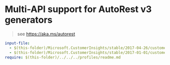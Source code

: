 # Multi-API support for AutoRest v3 generators

> see https://aka.ms/autorest

``` yaml
input-file:
  - $(this-folder)/Microsoft.CustomerInsights/stable/2017-04-26/customer-insights.json
  - $(this-folder)/Microsoft.CustomerInsights/stable/2017-01-01/customer-insights.json
require: $(this-folder)/../../../profiles/readme.md
```

